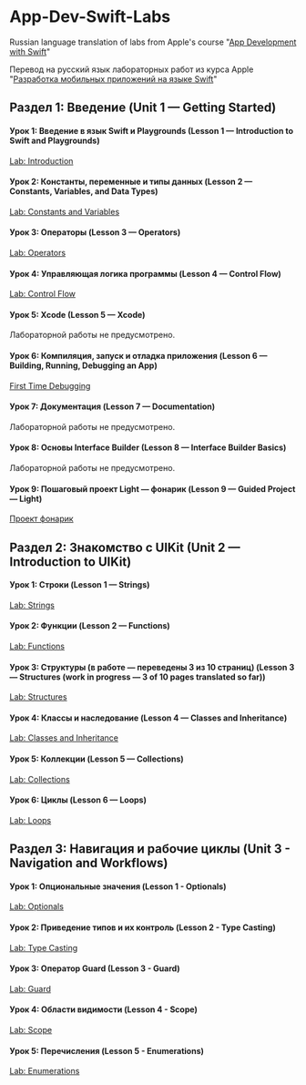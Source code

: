 # App-Dev-Swift-Labs
Russian language translation of labs from Apple's course "[App Development with Swift](https://itunes.apple.com/us/book/app-development-with-swift/id1219117996)"

Перевод на русский язык лабораторных работ из курса Apple "[Разработка мобильных приложений на языке Swift](https://itunes.apple.com/ru/book/app-development-with-swift/id1219117996)"



## Раздел 1: Введение (Unit 1 — Getting Started)

#### Урок 1: Введение в язык Swift и Playgrounds (Lesson 1 — Introduction to Swift and Playgrounds)
[Lab: Introduction](https://github.com/dbystruev/App-Dev-Swift-Labs/raw/master/Lab%20-%20Introduction.playground.zip)

#### Урок 2: Константы, переменные и типы данных (Lesson 2 — Constants, Variables, and Data Types)
[Lab: Constants and Variables](https://github.com/dbystruev/App-Dev-Swift-Labs/raw/master/Lab%20-%20Constants%20and%20Variables.playground.zip)

#### Урок 3: Операторы (Lesson 3 — Operators)
[Lab: Operators](https://github.com/dbystruev/App-Dev-Swift-Labs/raw/master/Lab%20-%20Operators.playground.zip)

#### Урок 4: Управляющая логика программы (Lesson 4 — Control Flow)
[Lab: Control Flow](https://github.com/dbystruev/App-Dev-Swift-Labs/raw/master/Lab%20-%20Control%20Flow.playground.zip)

#### Урок 5: Xcode (Lesson 5 — Xcode)
Лабораторной работы не предусмотрено.

#### Урок 6: Компиляция, запуск и отладка приложения (Lesson 6 — Building, Running, Debugging an App)
[First Time Debugging](https://github.com/dbystruev/App-Dev-Swift-Labs/raw/master/FirstTimeDebugging.zip)

#### Урок 7: Документация (Lesson 7 — Documentation)
Лабораторной работы не предусмотрено.

#### Урок 8: Основы Interface Builder (Lesson 8 — Interface Builder Basics)
Лабораторной работы не предусмотрено.

#### Урок 9: Пошаговый проект Light — фонарик (Lesson 9 — Guided Project — Light)
[Проект фонарик](https://github.com/dbystruev/Guided-Project-Light)



## Раздел 2: Знакомство с UIKit (Unit 2 — Introduction to UIKit)

#### Урок 1: Строки (Lesson 1 — Strings)
[Lab: Strings](https://github.com/dbystruev/App-Dev-Swift-Labs/raw/master/Lab%20-%20Strings.playground.zip)

#### Урок 2: Функции (Lesson 2 — Functions)
[Lab: Functions](https://github.com/dbystruev/App-Dev-Swift-Labs/raw/master/Lab%20-%20Functions.playground.zip)

#### Урок 3: Структуры (в работе — переведены 3 из 10 страниц) (Lesson 3 — Structures (work in progress — 3 of 10 pages translated so far))
[Lab: Structures](https://github.com/dbystruev/App-Dev-Swift-Labs/raw/master/Lab%20-%20Structures.playground.zip)

#### Урок 4: Классы и наследование (Lesson 4 — Classes and Inheritance)
[Lab: Classes and Inheritance](https://github.com/dbystruev/App-Dev-Swift-Labs/raw/master/Lab%20-%20Classes.playground.zip)

#### Урок 5:  Коллекции (Lesson 5 — Collections)
[Lab: Collections](https://github.com/dbystruev/App-Dev-Swift-Labs/raw/master/Lab%20-%20Collections.playground.zip)

#### Урок 6: Циклы (Lesson 6 — Loops)
[Lab: Loops](https://github.com/dbystruev/App-Dev-Swift-Labs/raw/master/Lab%20-%20Loops.playground.zip)



## Раздел 3: Навигация и рабочие циклы (Unit 3 - Navigation and Workflows)

#### Урок 1: Опциональные значения (Lesson 1 - Optionals)
[Lab: Optionals](https://github.com/dbystruev/App-Dev-Swift-Labs/raw/master/Optionals.playground.zip)

#### Урок 2: Приведение типов и их контроль (Lesson 2 - Type Casting)
[Lab: Type Casting](https://github.com/dbystruev/App-Dev-Swift-Labs/raw/master/Lab%20-%20Type%20Casting.playground.zip)

#### Урок 3: Оператор Guard (Lesson 3 - Guard)
[Lab: Guard](https://github.com/dbystruev/App-Dev-Swift-Labs/raw/master/Lab%20-%20Guard.playground.zip)

#### Урок 4: Области видимости (Lesson 4 - Scope)
[Lab: Scope](https://github.com/dbystruev/App-Dev-Swift-Labs/raw/master/Lab%20-%20Scope.playground.zip)

#### Урок 5: Перечисления (Lesson 5 - Enumerations)
[Lab: Enumerations](https://github.com/dbystruev/App-Dev-Swift-Labs/raw/master/Lab%20-%20Enumerations.playground.zip)

